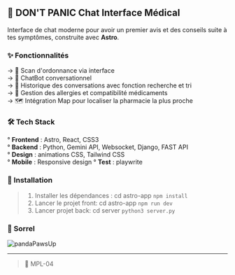 ## 📱 DON'T PANIC Chat Interface Médical

Interface de chat moderne pour avoir un premier avis et des conseils suite à tes symptômes, construite avec **Astro**.

### ✨ Fonctionnalités

-> 📄 Scan d'ordonnance via interface\
-> 💬 ChatBot conversationnel\
-> 📑 Historique des conversations avec fonction recherche et tri\
-> 🚨 Gestion des allergies et compatibilité médicaments\
-> 🗺️ Intégration Map pour localiser la pharmacie la plus proche

### 🛠️ Tech Stack

° **Frontend** : Astro, React, CSS3\
° **Backend** : Python, Gemini API, Websocket, Django, FAST API\
° **Design** : animations CSS, Tailwind CSS\
° **Mobile** : Responsive design
° **Test** : playwrite


### 🚀 Installation

>1. Installer les dépendances : cd astro-app `npm install`  
>2. Lancer le projet front: cd astro-app `npm run dev`
>3. Lancer projet back: cd server `python3 server.py`


### 📸 Sorrel

![pandaPawsUp](https://github.com/user-attachments/assets/9e7e2ea2-6280-479f-bfff-3fb5701e96e1)


---

> 📧 MPL-04
